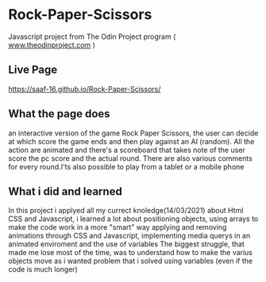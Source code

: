 # Rock-Paper-Scissors
Javascript project from The Odin Project program ( www.theodinproject.com )

## Live Page
https://saaf-16.github.io/Rock-Paper-Scissors/

## What the page does
an interactive version of the game Rock Paper Scissors, the user can decide at which score the game ends and then play 
against an AI (random). All the action are animated and there's  a scoreboard that takes note of the user score the
pc score and the actual round. There are also various comments for every round.I'ts also possible to play from a 
tablet or a mobile phone

## What i did and learned
In this project i applyed all my currect knoledge(14/03/2021) about Html CSS and Javascript, i learned a lot about positioning
objects, using arrays to make the code work in a more "smart" way applying and removing animations through CSS and Javascript,
implementing media querys in an animated enviroment and the use of variables
The biggest struggle, that made me lose most of the time, was to understand how to make the varius objects move as i wanted
problem that i solved using variables (even if the code is much longer)


